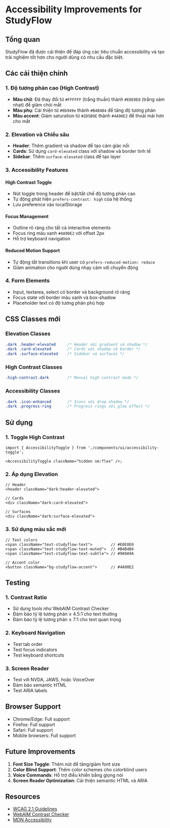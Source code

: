 # Accessibility Improvements for StudyFlow

## Tổng quan

StudyFlow đã được cải thiện để đáp ứng các tiêu chuẩn accessibility và tạo trải nghiệm tốt hơn cho người dùng có nhu cầu đặc biệt.

## Các cải thiện chính

### 1. Độ tương phản cao (High Contrast)

- **Màu chữ**: Đã thay đổi từ `#FFFFFF` (trắng thuần) thành `#E0E0E0` (trắng xám nhạt) để giảm chói mắt
- **Màu phụ**: Cải thiện từ `#8b949e` thành `#B4B4B4` để tăng độ tương phản
- **Màu accent**: Giảm saturation từ `#2D5B9E` thành `#4A90E2` để thoải mái hơn cho mắt

### 2. Elevation và Chiều sâu

- **Header**: Thêm gradient và shadow để tạo cảm giác nổi
- **Cards**: Sử dụng `card-elevated` class với shadow và border tinh tế
- **Sidebar**: Thêm `surface-elevated` class để tạo layer

### 3. Accessibility Features

#### High Contrast Toggle

- Nút toggle trong header để bật/tắt chế độ tương phản cao
- Tự động phát hiện `prefers-contrast: high` của hệ thống
- Lưu preference vào localStorage

#### Focus Management

- Outline rõ ràng cho tất cả interactive elements
- Focus ring màu xanh `#4A90E2` với offset 2px
- Hỗ trợ keyboard navigation

#### Reduced Motion Support

- Tự động tắt transitions khi user có `prefers-reduced-motion: reduce`
- Giảm animation cho người dùng nhạy cảm với chuyển động

### 4. Form Elements

- Input, textarea, select có border và background rõ ràng
- Focus state với border màu xanh và box-shadow
- Placeholder text có độ tương phản phù hợp

## CSS Classes mới

### Elevation Classes

```css
.dark .header-elevated     /* Header với gradient và shadow */
.dark .card-elevated       /* Cards với shadow và border */
.dark .surface-elevated    /* Sidebar và surfaces */
```

### High Contrast Classes

```css
.high-contrast.dark        /* Manual high contrast mode */
```

### Accessibility Classes

```css
.dark .icon-enhanced       /* Icons với drop-shadow */
.dark .progress-ring       /* Progress rings với glow effect */
```

## Sử dụng

### 1. Toggle High Contrast

```tsx
import { AccessibilityToggle } from './components/ui/accessibility-toggle';

<AccessibilityToggle className="hidden sm:flex" />;
```

### 2. Áp dụng Elevation

```tsx
// Header
<header className="dark:header-elevated">

// Cards
<div className="dark:card-elevated">

// Surfaces
<div className="dark:surface-elevated">
```

### 3. Sử dụng màu sắc mới

```tsx
// Text colors
<span className="text-studyflow-text">        // #E0E0E0
<span className="text-studyflow-text-muted">  // #B4B4B4
<span className="text-studyflow-text-subtle"> // #9A9A9A

// Accent color
<button className="bg-studyflow-accent">      // #4A90E2
```

## Testing

### 1. Contrast Ratio

- Sử dụng tools như WebAIM Contrast Checker
- Đảm bảo tỷ lệ tương phản ≥ 4.5:1 cho text thường
- Đảm bảo tỷ lệ tương phản ≥ 7:1 cho text quan trọng

### 2. Keyboard Navigation

- Test tab order
- Test focus indicators
- Test keyboard shortcuts

### 3. Screen Reader

- Test với NVDA, JAWS, hoặc VoiceOver
- Đảm bảo semantic HTML
- Test ARIA labels

## Browser Support

- Chrome/Edge: Full support
- Firefox: Full support
- Safari: Full support
- Mobile browsers: Full support

## Future Improvements

1. **Font Size Toggle**: Thêm nút để tăng/giảm font size
2. **Color Blind Support**: Thêm color schemes cho colorblind users
3. **Voice Commands**: Hỗ trợ điều khiển bằng giọng nói
4. **Screen Reader Optimization**: Cải thiện semantic HTML và ARIA

## Resources

- [WCAG 2.1 Guidelines](https://www.w3.org/WAI/WCAG21/quickref/)
- [WebAIM Contrast Checker](https://webaim.org/resources/contrastchecker/)
- [MDN Accessibility](https://developer.mozilla.org/en-US/docs/Web/Accessibility)
